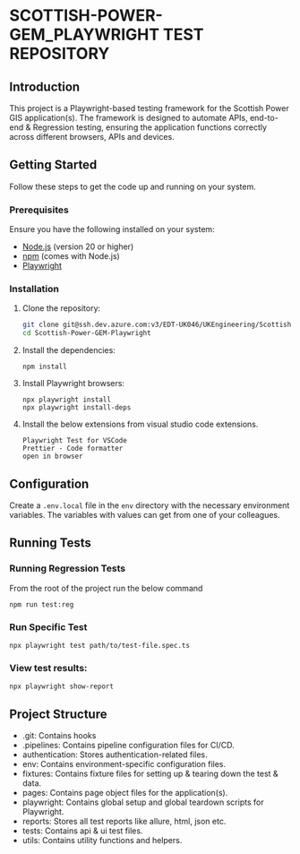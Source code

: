 # SCOTTISH-POWER-GEM_PLAYWRIGHT TEST REPOSITORY

## Introduction

This project is a Playwright-based testing framework for the Scottish Power GIS application(s). The framework is designed to automate APIs, end-to-end & Regression testing, ensuring the application functions correctly across different browsers, APIs and devices.

## Getting Started

Follow these steps to get the code up and running on your system.

### Prerequisites

Ensure you have the following installed on your system:

- [Node.js](https://nodejs.org/) (version 20 or higher)
- [npm](https://www.npmjs.com/) (comes with Node.js)
- [Playwright](https://playwright.dev/)

### Installation

1. Clone the repository:

   ```sh
   git clone git@ssh.dev.azure.com:v3/EDT-UK046/UKEngineering/Scottish-Power-GEM-Playwright
   cd Scottish-Power-GEM-Playwright
   ```

2. Install the dependencies:

   ```
   npm install
   ```

3. Install Playwright browsers:

   ```
   npx playwright install
   npx playwright install-deps
   ```

4. Install the below extensions from visual studio code extensions.
   ```
   Playwright Test for VSCode
   Prettier - Code formatter
   open in browser
   ```

## Configuration

Create a `.env.local` file in the `env` directory with the necessary environment variables. The variables with values can get from one of your colleagues.

## Running Tests

### Running Regression Tests

From the root of the project run the below command

```
npm run test:reg
```

### Run Specific Test

```
npx playwright test path/to/test-file.spec.ts
```

### View test results:

```
npx playwright show-report
```

## Project Structure

- .git: Contains hooks
- .pipelines: Contains pipeline configuration files for CI/CD.
- authentication: Stores authentication-related files.
- env: Contains environment-specific configuration files.
- fixtures: Contains fixture files for setting up & tearing down the test & data.
- pages: Contains page object files for the application(s).
- playwright: Contains global setup and global teardown scripts for Playwright.
- reports: Stores all test reports like allure, html, json etc.
- tests: Contains api & ui test files.
- utils: Contains utility functions and helpers.
